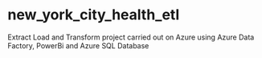 # new_york_city_health_etl
Extract Load and Transform project carried out on Azure using Azure Data Factory, PowerBi and Azure SQL Database
